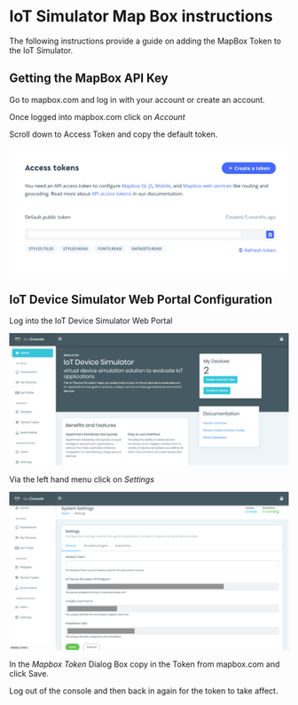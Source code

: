 # IoT Simulator Map Box instructions
The following instructions provide a guide on adding the MapBox Token to the IoT Simulator.

## Getting the MapBox API Key

 Go to mapbox.com and log in with your account or create an account.

 Once logged into mapbox.com click on *Account*

 Scroll down to Access Token and copy the default token.

 ![Access Token](accesstoken.png)

 ## IoT Device Simulator Web Portal Configuration

 Log into the IoT Device Simulator Web Portal

 ![Sim Console](simconsole.png)


Via the left hand menu click on *Settings*

![Sim Console Settings](simconsolesettings.png)

In the *Mapbox Token* Dialog Box copy in the Token from mapbox.com and click Save.

Log out of the console and then back in again for the token to take affect.
